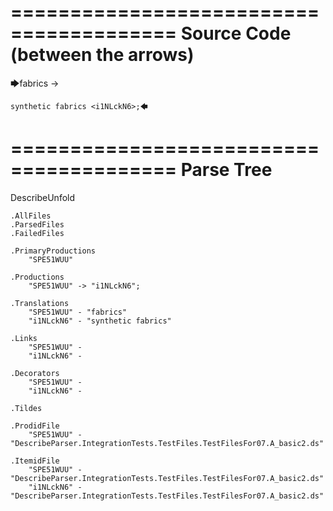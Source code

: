 ========================================
Source Code (between the arrows)
========================================

🡆fabrics -> 
	
	synthetic fabrics <i1NLckN6>;🡄

========================================
Parse Tree
========================================
DescribeUnfold

    .AllFiles
    .ParsedFiles
    .FailedFiles

    .PrimaryProductions
        "SPE51WUU" 

    .Productions
        "SPE51WUU" -> "i1NLckN6";

    .Translations
        "SPE51WUU" - "fabrics"
        "i1NLckN6" - "synthetic fabrics"

    .Links
        "SPE51WUU" - 
        "i1NLckN6" - 

    .Decorators
        "SPE51WUU" - 
        "i1NLckN6" - 

    .Tildes

    .ProdidFile
        "SPE51WUU" - "DescribeParser.IntegrationTests.TestFiles.TestFilesFor07.A_basic2.ds"

    .ItemidFile
        "SPE51WUU" - "DescribeParser.IntegrationTests.TestFiles.TestFilesFor07.A_basic2.ds"
        "i1NLckN6" - "DescribeParser.IntegrationTests.TestFiles.TestFilesFor07.A_basic2.ds"

